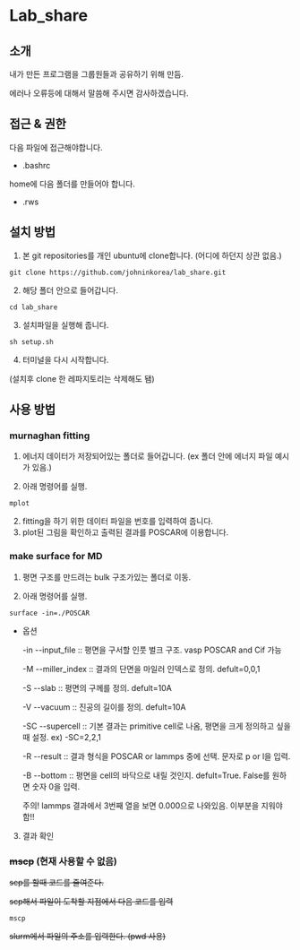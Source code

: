 # Lab_share

## 소개

내가 만든 프로그램을 그룹원들과 공유하기 위해 만듬.

에러나 오류등에 대해서 말씀해 주시면 감사하겠습니다.


## 접근 & 권한
  다음 파일에 접근해야합니다.
* .bashrc

home에 다음 폴더를 만들어야 합니다.
* .rws


## 설치 방법
1. 본 git repositories를 개인 ubuntu에 clone합니다. (어디에 하던지 상관 없음.)

```
git clone https://github.com/johninkorea/lab_share.git
```
2. 해당 폴더 안으로 들어갑니다.
```
cd lab_share
```
3. 설치파일을 실행해 줍니다.
```
sh setup.sh
```
4. 터미널을 다시 시작합니다.

(설치후 clone 한 레파지토리는 삭제해도 됌)


## 사용 방법
### murnaghan fitting
1. 에너지 데이터가 저장되어있는 폴더로 들어갑니다. (ex 폴더 안에 에너지 파일 예시가 있음.)

2. 아래 명령어를 실행.
```
mplot
```
2. fitting을 하기 위한 데이터 파일을 번호를 입력하여 줍니다.
3. plot된 그림을 확인하고 출력된 결과를 POSCAR에 이용합니다.

### make surface for MD
1. 평면 구조를 만드려는 bulk 구조가있는 폴더로 이동.

2. 아래 명령어를 실행.
```
surface -in=./POSCAR
```
* 옵션

  -in --input_file :: 평면을 구서할 인풋 벌크 구조. vasp POSCAR and Cif 가능
  
  -M  --miller_index :: 결과의 단면을 마일러 인덱스로 정의. defult=0,0,1
  
  -S  --slab :: 평면의 구께를 정의. defult=10A
  
  -V  --vacuum :: 진공의 길이를 정의. defult=10A
  
  -SC --supercell :: 기본 결과는 primitive cell로 나옴, 평면을 크게 정의하고 싶을 때 설정. ex) -SC=2,2,1
  
  -R  --result :: 결과 형식을 POSCAR or lammps 중에 선택. 문자로 p or l을 입력.
  
  -B  --bottom :: 평면을 cell의 바닥으로 내릴 것인지. defult=True. False를 원하면 숫자 0을 입력.

  주의!
    lammps 결과에서 3번째 열을 보면 0.000으로 나와있음. 이부분을 지워야함!!

3. 결과 확인


### ~~mscp~~ (현재 사용할 수 없음)

~~scp를 할때 코드를 줄여준다.~~

~~scp해서 파일이 도착할 지점에서 다음 코드를 입력~~
```
mscp
```
~~slurm에서 파일의 주소를 입력한다. (pwd 사용)~~


